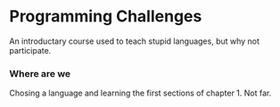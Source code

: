 # Programming Challenges
An introductary course used to teach stupid languages, but why not participate.

### Where are we
Chosing a language and learning the first sections of chapter 1. Not far.
